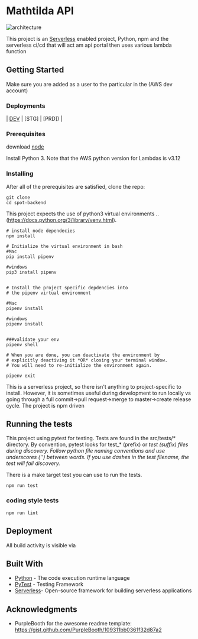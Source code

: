 
# Mathtilda API

![architecture](img/arch.png)

This project is an [Serverless](https://github.com/serverless/serverless) enabled project, Python, npm and the serverless ci/cd that will act am api portal
then uses various lambda function

## Getting Started

Make sure you are added as a user to the particular in the (AWS dev account) 



### Deployments

| [DEV](http://localhost:9527/)  | [STG] | [PRD]) |


### Prerequisites

download [node](https://nodejs.org/en/download/)


Install Python 3.  Note that the AWS python version for Lambdas is v3.12



### Installing

After all of the prerequisites are satisfied, clone the repo:

```
git clone 
cd spot-backend
```

This project expects the use of python3 virtual environments ..
(https://docs.python.org/3/library/venv.html).

```
# install node dependecies
npm install

# Initialize the virtual environment in bash
#Mac
pip install pipenv 

#windows
pip3 install pipenv


# Install the project specific depdencies into 
# the pipenv virtual environment

#Mac
pipenv install

#windows
pipenv install


###validate your env
pipenv shell

# When you are done, you can deactivate the environment by 
# explicitly deactiving it *OR* closing your terminal window.
# You will need to re-initialize the environment again.

pipenv exit
```


This is a serverless project, so there isn't anything to project-specific to install.  However, it
is sometimes useful during development to run locally vs going through a full 
commit->pull request->merge to master->create release cycle. The project is npm driven

## Running the tests

This project using pytest for testing.  Tests are found in the src/tests/* 
directory.  By convention, pytest looks for test_* (prefix) or *_test (suffix) 
files during discovery.  Follow python file naming conventions and use underscores ('_') 
between words.  If you use dashes in the test filename, the test will fail discovery.*

There is a make target test you can use to run the tests.

```
npm run test
```


### coding style tests

```
npm run lint
```


## Deployment
All build activity is visible via 


## Built With

* [Python](https://www.python.org/) - The code execution runtime language
* [PyTest](https://docs.pytest.org/en/latest/) - Testing Framework
* [Serverless](https://github.com/serverless/serverless)- Open-source framework for building serverless applications

## Acknowledgments

* PurpleBooth for the awesome readme template: https://gist.github.com/PurpleBooth/109311bb0361f32d87a2
